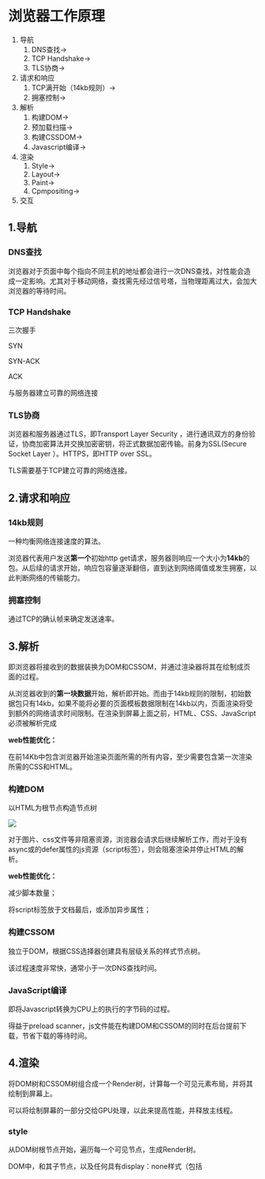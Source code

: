 # 浏览器工作原理

1. 导航
   1. DNS查找->
   2. TCP Handshake->
   3. TLS协商->
2. 请求和响应
   1. TCP满开始（14kb规则）->
   2. 拥塞控制->
3. 解析
   1. 构建DOM->
   2. 预加载扫描->
   3. 构建CSSDOM->
   4. Javascript编译->
4. 渲染
   1. Style->
   2. Layout->
   3. Paint->
   4. Cpmpositing->
5. 交互



## 1.导航

### DNS查找

浏览器对于页面中每个指向不同主机的地址都会进行一次DNS查找，对性能会造成一定影响。尤其对于移动网络，查找需先经过信号塔，当物理距离过大，会加大浏览器的等待时间。



### TCP Handshake

三次握手

SYN

SYN-ACK

ACK

与服务器建立可靠的网络连接



### TLS协商

浏览器和服务器通过TLS，即Transport Layer Security ，进行通讯双方的身份验证，协商加密算法并交换加密密钥，将正式数据加密传输。前身为SSL(Secure Socket Layer ）。HTTPS，即HTTP over SSL。

TLS需要基于TCP建立可靠的网络连接。



## 2.请求和响应

### 14kb规则

一种均衡网络连接速度的算法。

浏览器代表用户发送**第一个**初始http get请求，服务器则响应一个大小为**14kb**的包。从后续的请求开始，响应包容量逐渐翻倍，直到达到网络阈值或发生拥塞，以此判断网络的传输能力。

### 拥塞控制

通过TCP的确认帧来确定发送速率。



## 3.解析

即浏览器将接收到的数据装换为DOM和CSSOM，并通过渲染器将其在绘制成页面的过程。

从浏览器收到的**第一块数据**开始，解析即开始。而由于14kb规则的限制，初始数据包只有14kb，如果不能将必要的页面模板数据限制在14kb以内，页面渲染将受到额外的网络请求时间限制。在渲染到屏幕上面之前，HTML、CSS、JavaScript必须被解析完成

**web性能优化：**

在前14Kb中包含浏览器开始渲染页面所需的所有内容，至少需要包含第一次渲染所需的CSS和HTML。

### 构建DOM

以HTML为根节点构造节点树

![](https://mdn.mozillademos.org/files/16759/DOM.gif)

对于图片、css文件等非阻塞资源，浏览器会请求后继续解析工作，而对于没有async或的defer属性的js资源（script标签），则会阻塞渲染并停止HTML的解析。

**web性能优化：**

减少脚本数量；

将script标签放于文档最后，或添加异步属性；

### 构建CSSOM

独立于DOM，根据CSS选择器创建具有层级关系的样式节点树。

该过程速度非常快，通常小于一次DNS查找时间。

### JavaScript编译

即将Javascript转换为CPU上的执行的字节码的过程。

得益于preload scanner，js文件能在构建DOM和CSSOM的同时在后台提前下载，节省下载的等待时间。



## 4.渲染

将DOM树和CSSOM树组合成一个Render树，计算每一个可见元素布局，并将其绘制到屏幕上。

可以将绘制屏幕的一部分交给GPU处理，以此来提高性能，并释放主线程。

### style

从DOM树根节点开始，遍历每一个可见节点，生成Render树。

DOM中，<head>和其子节点，以及任何具有display：none样式（包括<script>元素）的节点都不会出现在Render树上。而具有`visibility: hidden`的节点会出现在Render树上，并会占用空间。

### layout

从Render树的根节点开始遍历，运行布局计算每个节点的几何体，即确定所有节点的宽、高和位置。

该第一次计算过程称为布局，此后对节点大小和位置的重新计算称为回流。通常由于图片的异步加载，一旦确定图片大小，就会引起回流。



### 

